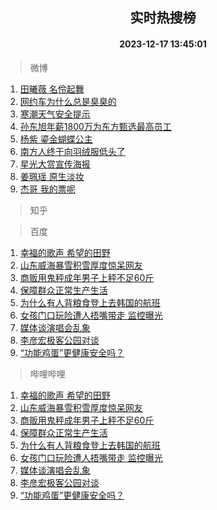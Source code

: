 <div align="center"><h2>实时热搜榜</h2><h4>2023-12-17 13:45:01</h4></div>

> 微博  

1. [田曦薇 名伶起舞](https://s.weibo.com/weibo?q=%E7%94%B0%E6%9B%A6%E8%96%87%20%E5%90%8D%E4%BC%B6%E8%B5%B7%E8%88%9E&t=31&band_rank=1&Refer=top)<br />
2. [网约车为什么总是臭臭的](https://s.weibo.com/weibo?q=%23%E7%BD%91%E7%BA%A6%E8%BD%A6%E4%B8%BA%E4%BB%80%E4%B9%88%E6%80%BB%E6%98%AF%E8%87%AD%E8%87%AD%E7%9A%84%23&t=31&band_rank=2&Refer=top)<br />
3. [寒潮天气安全提示](https://s.weibo.com/weibo?q=%23%E5%AF%92%E6%BD%AE%E5%A4%A9%E6%B0%94%E5%AE%89%E5%85%A8%E6%8F%90%E7%A4%BA%23&t=31&band_rank=3&Refer=top)<br />
4. [孙东旭年薪1800万为东方甄选最高员工](https://s.weibo.com/weibo?q=%23%E5%AD%99%E4%B8%9C%E6%97%AD%E5%B9%B4%E8%96%AA1800%E4%B8%87%E4%B8%BA%E4%B8%9C%E6%96%B9%E7%94%84%E9%80%89%E6%9C%80%E9%AB%98%E5%91%98%E5%B7%A5%23&t=31&band_rank=4&Refer=top)<br />
5. [杨紫 鎏金蝴蝶公主](https://s.weibo.com/weibo?q=%E6%9D%A8%E7%B4%AB%20%E9%8E%8F%E9%87%91%E8%9D%B4%E8%9D%B6%E5%85%AC%E4%B8%BB&t=31&band_rank=5&Refer=top)<br />
6. [南方人终于向羽绒服低头了](https://s.weibo.com/weibo?q=%23%E5%8D%97%E6%96%B9%E4%BA%BA%E7%BB%88%E4%BA%8E%E5%90%91%E7%BE%BD%E7%BB%92%E6%9C%8D%E4%BD%8E%E5%A4%B4%E4%BA%86%23&t=31&band_rank=6&Refer=top)<br />
7. [星光大赏宣传海报](https://s.weibo.com/weibo?q=%23%E6%98%9F%E5%85%89%E5%A4%A7%E8%B5%8F%E5%AE%A3%E4%BC%A0%E6%B5%B7%E6%8A%A5%23&t=31&band_rank=7&Refer=top)<br />
8. [姜珮瑶 原生淡妆](https://s.weibo.com/weibo?q=%E5%A7%9C%E7%8F%AE%E7%91%B6%20%E5%8E%9F%E7%94%9F%E6%B7%A1%E5%A6%86&t=31&band_rank=8&Refer=top)<br />
9. [杰哥 我的票呢](https://s.weibo.com/weibo?q=%E6%9D%B0%E5%93%A5%20%E6%88%91%E7%9A%84%E7%A5%A8%E5%91%A2&t=31&band_rank=9&Refer=top)<br />

> 知乎  


> 百度  

1. [幸福的歌声 希望的田野](https://www.baidu.com/s?wd=%E5%B9%B8%E7%A6%8F%E7%9A%84%E6%AD%8C%E5%A3%B0+%E5%B8%8C%E6%9C%9B%E7%9A%84%E7%94%B0%E9%87%8E&sa=fyb_news&rsv_dl=fyb_news)<br />
2. [山东威海暴雪积雪厚度惊呆网友](https://www.baidu.com/s?wd=%E5%B1%B1%E4%B8%9C%E5%A8%81%E6%B5%B7%E6%9A%B4%E9%9B%AA%E7%A7%AF%E9%9B%AA%E5%8E%9A%E5%BA%A6%E6%83%8A%E5%91%86%E7%BD%91%E5%8F%8B&sa=fyb_news&rsv_dl=fyb_news)<br />
3. [商贩用鬼秤成年男子上秤不足60斤](https://www.baidu.com/s?wd=%E5%95%86%E8%B4%A9%E7%94%A8%E9%AC%BC%E7%A7%A4%E6%88%90%E5%B9%B4%E7%94%B7%E5%AD%90%E4%B8%8A%E7%A7%A4%E4%B8%8D%E8%B6%B360%E6%96%A4&sa=fyb_news&rsv_dl=fyb_news)<br />
4. [保障群众正常生产生活](https://www.baidu.com/s?wd=%E4%BF%9D%E9%9A%9C%E7%BE%A4%E4%BC%97%E6%AD%A3%E5%B8%B8%E7%94%9F%E4%BA%A7%E7%94%9F%E6%B4%BB&sa=fyb_news&rsv_dl=fyb_news)<br />
5. [为什么有人背粮食登上去韩国的航班](https://www.baidu.com/s?wd=%E4%B8%BA%E4%BB%80%E4%B9%88%E6%9C%89%E4%BA%BA%E8%83%8C%E7%B2%AE%E9%A3%9F%E7%99%BB%E4%B8%8A%E5%8E%BB%E9%9F%A9%E5%9B%BD%E7%9A%84%E8%88%AA%E7%8F%AD&sa=fyb_news&rsv_dl=fyb_news)<br />
6. [女孩门口玩险遭人捂嘴带走 监控曝光](https://www.baidu.com/s?wd=%E5%A5%B3%E5%AD%A9%E9%97%A8%E5%8F%A3%E7%8E%A9%E9%99%A9%E9%81%AD%E4%BA%BA%E6%8D%82%E5%98%B4%E5%B8%A6%E8%B5%B0+%E7%9B%91%E6%8E%A7%E6%9B%9D%E5%85%89&sa=fyb_news&rsv_dl=fyb_news)<br />
7. [媒体谈演唱会乱象](https://www.baidu.com/s?wd=%E5%AA%92%E4%BD%93%E8%B0%88%E6%BC%94%E5%94%B1%E4%BC%9A%E4%B9%B1%E8%B1%A1&sa=fyb_news&rsv_dl=fyb_news)<br />
8. [李彦宏极客公园对谈](https://www.baidu.com/s?wd=%E6%9D%8E%E5%BD%A6%E5%AE%8F%E6%9E%81%E5%AE%A2%E5%85%AC%E5%9B%AD%E5%AF%B9%E8%B0%88&sa=fyb_news&rsv_dl=fyb_news)<br />
9. [“功能鸡蛋”更健康安全吗？](https://www.baidu.com/s?wd=%E2%80%9C%E5%8A%9F%E8%83%BD%E9%B8%A1%E8%9B%8B%E2%80%9D%E6%9B%B4%E5%81%A5%E5%BA%B7%E5%AE%89%E5%85%A8%E5%90%97%EF%BC%9F&sa=fyb_news&rsv_dl=fyb_news)<br />

> 哔哩哔哩  

1. [幸福的歌声 希望的田野](https://www.baidu.com/s?wd=%E5%B9%B8%E7%A6%8F%E7%9A%84%E6%AD%8C%E5%A3%B0+%E5%B8%8C%E6%9C%9B%E7%9A%84%E7%94%B0%E9%87%8E&sa=fyb_news&rsv_dl=fyb_news)<br />
2. [山东威海暴雪积雪厚度惊呆网友](https://www.baidu.com/s?wd=%E5%B1%B1%E4%B8%9C%E5%A8%81%E6%B5%B7%E6%9A%B4%E9%9B%AA%E7%A7%AF%E9%9B%AA%E5%8E%9A%E5%BA%A6%E6%83%8A%E5%91%86%E7%BD%91%E5%8F%8B&sa=fyb_news&rsv_dl=fyb_news)<br />
3. [商贩用鬼秤成年男子上秤不足60斤](https://www.baidu.com/s?wd=%E5%95%86%E8%B4%A9%E7%94%A8%E9%AC%BC%E7%A7%A4%E6%88%90%E5%B9%B4%E7%94%B7%E5%AD%90%E4%B8%8A%E7%A7%A4%E4%B8%8D%E8%B6%B360%E6%96%A4&sa=fyb_news&rsv_dl=fyb_news)<br />
4. [保障群众正常生产生活](https://www.baidu.com/s?wd=%E4%BF%9D%E9%9A%9C%E7%BE%A4%E4%BC%97%E6%AD%A3%E5%B8%B8%E7%94%9F%E4%BA%A7%E7%94%9F%E6%B4%BB&sa=fyb_news&rsv_dl=fyb_news)<br />
5. [为什么有人背粮食登上去韩国的航班](https://www.baidu.com/s?wd=%E4%B8%BA%E4%BB%80%E4%B9%88%E6%9C%89%E4%BA%BA%E8%83%8C%E7%B2%AE%E9%A3%9F%E7%99%BB%E4%B8%8A%E5%8E%BB%E9%9F%A9%E5%9B%BD%E7%9A%84%E8%88%AA%E7%8F%AD&sa=fyb_news&rsv_dl=fyb_news)<br />
6. [女孩门口玩险遭人捂嘴带走 监控曝光](https://www.baidu.com/s?wd=%E5%A5%B3%E5%AD%A9%E9%97%A8%E5%8F%A3%E7%8E%A9%E9%99%A9%E9%81%AD%E4%BA%BA%E6%8D%82%E5%98%B4%E5%B8%A6%E8%B5%B0+%E7%9B%91%E6%8E%A7%E6%9B%9D%E5%85%89&sa=fyb_news&rsv_dl=fyb_news)<br />
7. [媒体谈演唱会乱象](https://www.baidu.com/s?wd=%E5%AA%92%E4%BD%93%E8%B0%88%E6%BC%94%E5%94%B1%E4%BC%9A%E4%B9%B1%E8%B1%A1&sa=fyb_news&rsv_dl=fyb_news)<br />
8. [李彦宏极客公园对谈](https://www.baidu.com/s?wd=%E6%9D%8E%E5%BD%A6%E5%AE%8F%E6%9E%81%E5%AE%A2%E5%85%AC%E5%9B%AD%E5%AF%B9%E8%B0%88&sa=fyb_news&rsv_dl=fyb_news)<br />
9. [“功能鸡蛋”更健康安全吗？](https://www.baidu.com/s?wd=%E2%80%9C%E5%8A%9F%E8%83%BD%E9%B8%A1%E8%9B%8B%E2%80%9D%E6%9B%B4%E5%81%A5%E5%BA%B7%E5%AE%89%E5%85%A8%E5%90%97%EF%BC%9F&sa=fyb_news&rsv_dl=fyb_news)<br />
